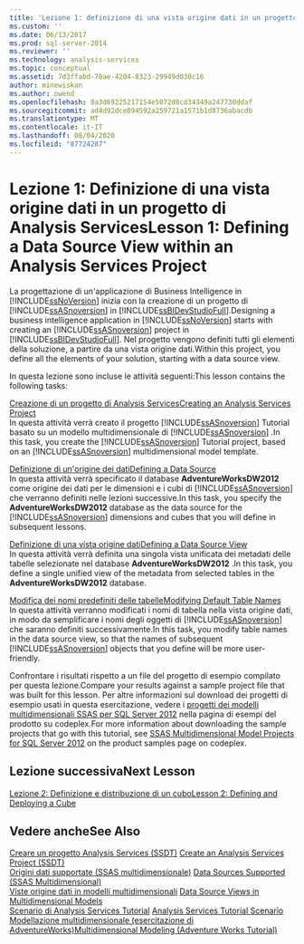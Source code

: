 ```yaml
---
title: 'Lezione 1: definizione di una vista origine dati in un progetto Analysis Services | Microsoft Docs'
ms.custom: ''
ms.date: 06/13/2017
ms.prod: sql-server-2014
ms.reviewer: ''
ms.technology: analysis-services
ms.topic: conceptual
ms.assetid: 7d3ffabd-78ae-4204-8323-29949d030c16
author: minewiskan
ms.author: owend
ms.openlocfilehash: 8a3d69225217154e5072d0cd34349a247730ddaf
ms.sourcegitcommit: ad4d92dce894592a259721a1571b1d8736abacdb
ms.translationtype: MT
ms.contentlocale: it-IT
ms.lasthandoff: 08/04/2020
ms.locfileid: "87724287"
---
```

# <a name="lesson-1-defining-a-data-source-view-within-an-analysis-services-project"></a><span data-ttu-id="a9357-102">Lezione 1: Definizione di una vista origine dati in un progetto di Analysis Services</span><span class="sxs-lookup"><span data-stu-id="a9357-102">Lesson 1: Defining a Data Source View within an Analysis Services Project</span></span>
  <span data-ttu-id="a9357-103">La progettazione di un'applicazione di Business Intelligence in [!INCLUDE[ssNoVersion](../includes/ssnoversion-md.md)] inizia con la creazione di un progetto di [!INCLUDE[ssASnoversion](../includes/ssasnoversion-md.md)] in [!INCLUDE[ssBIDevStudioFull](../includes/ssbidevstudiofull-md.md)].</span><span class="sxs-lookup"><span data-stu-id="a9357-103">Designing a business intelligence application in [!INCLUDE[ssNoVersion](../includes/ssnoversion-md.md)] starts with creating an [!INCLUDE[ssASnoversion](../includes/ssasnoversion-md.md)] project in [!INCLUDE[ssBIDevStudioFull](../includes/ssbidevstudiofull-md.md)].</span></span> <span data-ttu-id="a9357-104">Nel progetto vengono definiti tutti gli elementi della soluzione, a partire da una vista origine dati.</span><span class="sxs-lookup"><span data-stu-id="a9357-104">Within this project, you define all the elements of your solution, starting with a data source view.</span></span>  
  
 <span data-ttu-id="a9357-105">In questa lezione sono incluse le attività seguenti:</span><span class="sxs-lookup"><span data-stu-id="a9357-105">This lesson contains the following tasks:</span></span>  
  
 [<span data-ttu-id="a9357-106">Creazione di un progetto di Analysis Services</span><span class="sxs-lookup"><span data-stu-id="a9357-106">Creating an Analysis Services Project</span></span>](lesson-1-1-creating-an-analysis-services-project.md)  
 <span data-ttu-id="a9357-107">In questa attività verrà creato il progetto [!INCLUDE[ssASnoversion](../includes/ssasnoversion-md.md)] Tutorial basato su un modello multidimensionale di [!INCLUDE[ssASnoversion](../includes/ssasnoversion-md.md)] .</span><span class="sxs-lookup"><span data-stu-id="a9357-107">In this task, you create the [!INCLUDE[ssASnoversion](../includes/ssasnoversion-md.md)] Tutorial project, based on an [!INCLUDE[ssASnoversion](../includes/ssasnoversion-md.md)] multidimensional model template.</span></span>  
  
 [<span data-ttu-id="a9357-108">Definizione di un'origine dei dati</span><span class="sxs-lookup"><span data-stu-id="a9357-108">Defining a Data Source</span></span>](lesson-1-2-defining-a-data-source.md)  
 <span data-ttu-id="a9357-109">In questa attività verrà specificato il database **AdventureWorksDW2012** come origine dei dati per le dimensioni e i cubi di [!INCLUDE[ssASnoversion](../includes/ssasnoversion-md.md)] che verranno definiti nelle lezioni successive.</span><span class="sxs-lookup"><span data-stu-id="a9357-109">In this task, you specify the **AdventureWorksDW2012** database as the data source for the [!INCLUDE[ssASnoversion](../includes/ssasnoversion-md.md)] dimensions and cubes that you will define in subsequent lessons.</span></span>  
  
 [<span data-ttu-id="a9357-110">Definizione di una vista origine dati</span><span class="sxs-lookup"><span data-stu-id="a9357-110">Defining a Data Source View</span></span>](lesson-1-3-defining-a-data-source-view.md)  
 <span data-ttu-id="a9357-111">In questa attività verrà definita una singola vista unificata dei metadati delle tabelle selezionate nel database **AdventureWorksDW2012** .</span><span class="sxs-lookup"><span data-stu-id="a9357-111">In this task, you define a single unified view of the metadata from selected tables in the **AdventureWorksDW2012** database.</span></span>  
  
 [<span data-ttu-id="a9357-112">Modifica dei nomi predefiniti delle tabelle</span><span class="sxs-lookup"><span data-stu-id="a9357-112">Modifying Default Table Names</span></span>](lesson-1-4-modifying-default-table-names.md)  
 <span data-ttu-id="a9357-113">In questa attività verranno modificati i nomi di tabella nella vista origine dati, in modo da semplificare i nomi degli oggetti di [!INCLUDE[ssASnoversion](../includes/ssasnoversion-md.md)] che saranno definiti successivamente.</span><span class="sxs-lookup"><span data-stu-id="a9357-113">In this task, you modify table names in the data source view, so that the names of subsequent [!INCLUDE[ssASnoversion](../includes/ssasnoversion-md.md)] objects that you define will be more user-friendly.</span></span>  
  
 <span data-ttu-id="a9357-114">Confrontare i risultati rispetto a un file del progetto di esempio compilato per questa lezione.</span><span class="sxs-lookup"><span data-stu-id="a9357-114">Compare your results against a sample project file that was built for this lesson.</span></span> <span data-ttu-id="a9357-115">Per altre informazioni sul download dei progetti di esempio usati in questa esercitazione, vedere i [progetti dei modelli multidimensionali SSAS per SQL Server 2012](https://go.microsoft.com/fwlink/p/?LinkID=221866) nella pagina di esempi del prodotto su codeplex.</span><span class="sxs-lookup"><span data-stu-id="a9357-115">For more information about downloading the sample projects that go with this tutorial, see [SSAS Multidimensional Model Projects for SQL Server 2012](https://go.microsoft.com/fwlink/p/?LinkID=221866) on the product samples page on codeplex.</span></span>  
  
## <a name="next-lesson"></a><span data-ttu-id="a9357-116">Lezione successiva</span><span class="sxs-lookup"><span data-stu-id="a9357-116">Next Lesson</span></span>  
 [<span data-ttu-id="a9357-117">Lezione 2: Definizione e distribuzione di un cubo</span><span class="sxs-lookup"><span data-stu-id="a9357-117">Lesson 2: Defining and Deploying a Cube</span></span>](lesson-2-defining-and-deploying-a-cube.md)  
  
## <a name="see-also"></a><span data-ttu-id="a9357-118">Vedere anche</span><span class="sxs-lookup"><span data-stu-id="a9357-118">See Also</span></span>  
 <span data-ttu-id="a9357-119">[Creare un progetto Analysis Services &#40;SSDT&#41;](multidimensional-models/create-an-analysis-services-project-ssdt.md) </span><span class="sxs-lookup"><span data-stu-id="a9357-119">[Create an Analysis Services Project &#40;SSDT&#41;](multidimensional-models/create-an-analysis-services-project-ssdt.md) </span></span>  
 <span data-ttu-id="a9357-120">[Origini dati supportate &#40;SSAS multidimensionale&#41;](multidimensional-models/supported-data-sources-ssas-multidimensional.md) </span><span class="sxs-lookup"><span data-stu-id="a9357-120">[Data Sources Supported &#40;SSAS Multidimensional&#41;](multidimensional-models/supported-data-sources-ssas-multidimensional.md) </span></span>  
 <span data-ttu-id="a9357-121">[Viste origine dati in modelli multidimensionali](multidimensional-models/data-source-views-in-multidimensional-models.md) </span><span class="sxs-lookup"><span data-stu-id="a9357-121">[Data Source Views in Multidimensional Models](multidimensional-models/data-source-views-in-multidimensional-models.md) </span></span>  
 <span data-ttu-id="a9357-122">[Scenario di Analysis Services Tutorial](analysis-services-tutorial-scenario.md) </span><span class="sxs-lookup"><span data-stu-id="a9357-122">[Analysis Services Tutorial Scenario](analysis-services-tutorial-scenario.md) </span></span>  
 [<span data-ttu-id="a9357-123">Modellazione multidimensionale &#40;esercitazione di AdventureWorks&#41;</span><span class="sxs-lookup"><span data-stu-id="a9357-123">Multidimensional Modeling &#40;Adventure Works Tutorial&#41;</span></span>](multidimensional-modeling-adventure-works-tutorial.md)  
  
  
